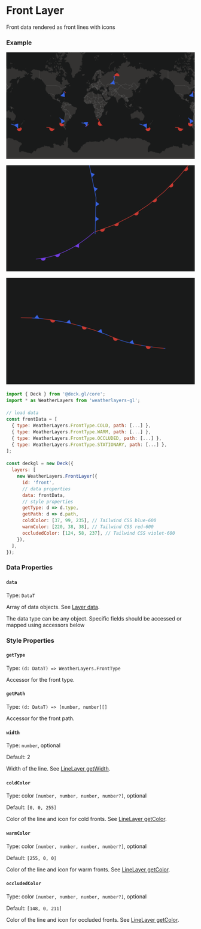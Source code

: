 # Front Layer

Front data rendered as front lines with icons

### Example

![Front Layer](../../.gitbook/assets/front-layer.png)

![Front Layer - cold/warm/occluded weather fronts](../../.gitbook/assets/front-layer-cold-warm-occluded2.png)

![Front Layer - stationary front](../../.gitbook/assets/front-layer-stationary.png)

```javascript
import { Deck } from '@deck.gl/core';
import * as WeatherLayers from 'weatherlayers-gl';

// load data
const frontData = [
  { type: WeatherLayers.FrontType.COLD, path: [...] },
  { type: WeatherLayers.FrontType.WARM, path: [...] },
  { type: WeatherLayers.FrontType.OCCLUDED, path: [...] },
  { type: WeatherLayers.FrontType.STATIONARY, path: [...] },
];

const deckgl = new Deck({
  layers: [
    new WeatherLayers.FrontLayer({
      id: 'front',
      // data properties
      data: frontData,
      // style properties
      getType: d => d.type,
      getPath: d => d.path,
      coldColor: [37, 99, 235], // Tailwind CSS blue-600
      warmColor: [220, 38, 38], // Tailwind CSS red-600
      occludedColor: [124, 58, 237], // Tailwind CSS violet-600
    }),
  ],
});
```

### Data Properties

#### `data`

Type: `DataT`

Array of data objects. See [Layer data](https://deck.gl/docs/api-reference/core/layer#data).

The data type can be any object. Specific fields should be accessed or mapped using accessors below

### Style Properties

#### `getType`

Type: `(d: DataT) => WeatherLayers.FrontType`

Accessor for the front type.

#### `getPath`

Type: `(d: DataT) => [number, number][]`

Accessor for the front path.

#### `width`

Type: `number`, optional

Default: 2

Width of the line. See [LineLayer getWidth](https://deck.gl/docs/api-reference/layers/line-layer#getwidth).

#### `coldColor`

Type: color `[number, number, number, number?]`, optional

Default: `[0, 0, 255]`

Color of the line and icon for cold fronts. See [LineLayer getColor](https://deck.gl/docs/api-reference/layers/line-layer#getcolor).

#### `warmColor`

Type: color `[number, number, number, number?]`, optional

Default: `[255, 0, 0]`

Color of the line and icon for warm fronts. See [LineLayer getColor](https://deck.gl/docs/api-reference/layers/line-layer#getcolor).

#### `occludedColor`

Type: color `[number, number, number, number?]`, optional

Default: `[148, 0, 211]`

Color of the line and icon for occluded fronts. See [LineLayer getColor](https://deck.gl/docs/api-reference/layers/line-layer#getcolor).
